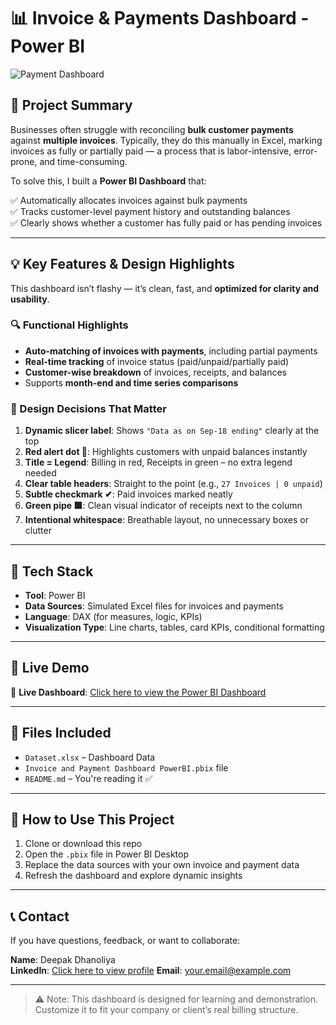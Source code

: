 # 📊 Invoice & Payments Dashboard - Power BI

![Payment Dashboard](https://github.com/user-attachments/assets/3c52521e-5bf0-4a89-88b3-861c7d68ae4e)


## 📌 Project Summary

Businesses often struggle with reconciling **bulk customer payments** against **multiple invoices**. Typically, they do this manually in Excel, marking invoices as fully or partially paid — a process that is labor-intensive, error-prone, and time-consuming.

To solve this, I built a **Power BI Dashboard** that:

✅ Automatically allocates invoices against bulk payments  
✅ Tracks customer-level payment history and outstanding balances  
✅ Clearly shows whether a customer has fully paid or has pending invoices  

---

## 💡 Key Features & Design Highlights

This dashboard isn’t flashy — it’s clean, fast, and **optimized for clarity and usability**.

### 🔍 Functional Highlights

- **Auto-matching of invoices with payments**, including partial payments  
- **Real-time tracking** of invoice status (paid/unpaid/partially paid)  
- **Customer-wise breakdown** of invoices, receipts, and balances  
- Supports **month-end and time series comparisons**  

### 🎨 Design Decisions That Matter

1. **Dynamic slicer label**: Shows `"Data as on Sep-18 ending"` clearly at the top  
2. **Red alert dot 🔴**: Highlights customers with unpaid balances instantly  
3. **Title = Legend**: Billing in red, Receipts in green – no extra legend needed  
4. **Clear table headers**: Straight to the point (e.g., `27 Invoices | 0 unpaid`)  
5. **Subtle checkmark ✔**: Paid invoices marked neatly  
6. **Green pipe 🟩**: Clean visual indicator of receipts next to the column  
7. **Intentional whitespace**: Breathable layout, no unnecessary boxes or clutter  

---

## 🧱 Tech Stack

- **Tool**: Power BI  
- **Data Sources**: Simulated Excel files for invoices and payments  
- **Language**: DAX (for measures, logic, KPIs)  
- **Visualization Type**: Line charts, tables, card KPIs, conditional formatting  

---

## 🚀 Live Demo

🔗 **Live Dashboard**: [Click here to view the Power BI Dashboard](https://app.powerbi.com/view?r=eyJrIjoiNThhOWRkZTUtNzQzMi00NThlLWJmNGQtMzIyZGUyMTA3ZjRkIiwidCI6IjRjZmE2ZjViLTU5ZTYtNGJhOS04YmRkLTVhZjQ5ZTQ1OTI1NiJ9)

---

## 📁 Files Included

- `Dataset.xlsx` – Dashboard Data  
- `Invoice and Payment Dashboard PowerBI.pbix` file 
- `README.md` – You're reading it ✅  

---

## 🚀 How to Use This Project

1. Clone or download this repo  
2. Open the `.pbix` file in Power BI Desktop  
3. Replace the data sources with your own invoice and payment data  
4. Refresh the dashboard and explore dynamic insights

---

## 📞 Contact

If you have questions, feedback, or want to collaborate:

**Name**: Deepak Dhanoliya  
**LinkedIn**: [Click here to view profile](https://www.linkedin.com/in/deepakdhanoliya/) 
**Email**: your.email@example.com

---

> ⚠️ Note: This dashboard is designed for learning and demonstration. Customize it to fit your company or client’s real billing structure.

